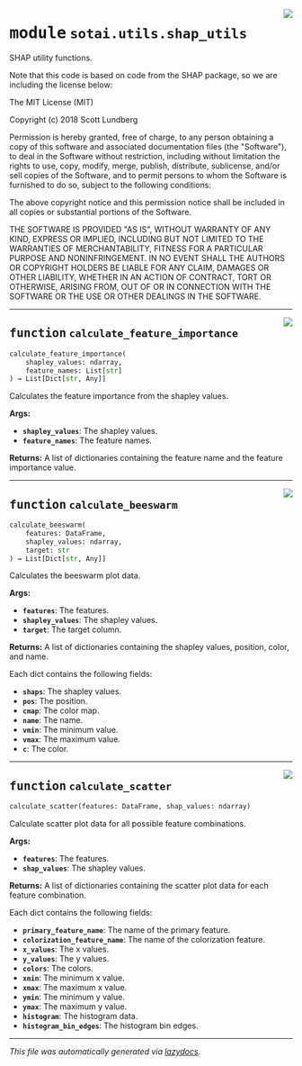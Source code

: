 <!-- markdownlint-disable -->

<a href="https://github.com/SOTAI-Labs/sotai/tree/main/sotai/utils/shap_utils.py#L0"><img align="right" style="float:right;" src="https://img.shields.io/badge/-source-cccccc?style=flat-square"></a>

# <kbd>module</kbd> `sotai.utils.shap_utils`
SHAP utility functions. 

Note that this code is based on code from the SHAP package, so we are including the license below: 

The MIT License (MIT) 

Copyright (c) 2018 Scott Lundberg 

Permission is hereby granted, free of charge, to any person obtaining a copy of this software and associated documentation files (the "Software"), to deal in the Software without restriction, including without limitation the rights to use, copy, modify, merge, publish, distribute, sublicense, and/or sell copies of the Software, and to permit persons to whom the Software is furnished to do so, subject to the following conditions: 

The above copyright notice and this permission notice shall be included in all copies or substantial portions of the Software. 

THE SOFTWARE IS PROVIDED "AS IS", WITHOUT WARRANTY OF ANY KIND, EXPRESS OR IMPLIED, INCLUDING BUT NOT LIMITED TO THE WARRANTIES OF MERCHANTABILITY, FITNESS FOR A PARTICULAR PURPOSE AND NONINFRINGEMENT. IN NO EVENT SHALL THE AUTHORS OR COPYRIGHT HOLDERS BE LIABLE FOR ANY CLAIM, DAMAGES OR OTHER LIABILITY, WHETHER IN AN ACTION OF CONTRACT, TORT OR OTHERWISE, ARISING FROM, OUT OF OR IN CONNECTION WITH THE SOFTWARE OR THE USE OR OTHER DEALINGS IN THE SOFTWARE. 


---

<a href="https://github.com/SOTAI-Labs/sotai/tree/main/sotai/utils/shap_utils.py#L38"><img align="right" style="float:right;" src="https://img.shields.io/badge/-source-cccccc?style=flat-square"></a>

## <kbd>function</kbd> `calculate_feature_importance`

```python
calculate_feature_importance(
    shapley_values: ndarray,
    feature_names: List[str]
) → List[Dict[str, Any]]
```

Calculates the feature importance from the shapley values. 



**Args:**
 
 - <b>`shapley_values`</b>:  The shapley values. 
 - <b>`feature_names`</b>:  The feature names. 



**Returns:**
 A list of dictionaries containing the feature name and the feature importance value. 


---

<a href="https://github.com/SOTAI-Labs/sotai/tree/main/sotai/utils/shap_utils.py#L73"><img align="right" style="float:right;" src="https://img.shields.io/badge/-source-cccccc?style=flat-square"></a>

## <kbd>function</kbd> `calculate_beeswarm`

```python
calculate_beeswarm(
    features: DataFrame,
    shapley_values: ndarray,
    target: str
) → List[Dict[str, Any]]
```

Calculates the beeswarm plot data. 



**Args:**
 
 - <b>`features`</b>:  The features. 
 - <b>`shapley_values`</b>:  The shapley values. 
 - <b>`target`</b>:  The target column. 



**Returns:**
 A list of dictionaries containing the shapley values, position, color, and name. 

Each dict contains the following fields: 


 - <b>`shaps`</b>:  The shapley values. 
 - <b>`pos`</b>:  The position. 
 - <b>`cmap`</b>:  The color map. 
 - <b>`name`</b>:  The name. 
 - <b>`vmin`</b>:  The minimum value. 
 - <b>`vmax`</b>:  The maximum value. 
 - <b>`c`</b>:  The color. 


---

<a href="https://github.com/SOTAI-Labs/sotai/tree/main/sotai/utils/shap_utils.py#L282"><img align="right" style="float:right;" src="https://img.shields.io/badge/-source-cccccc?style=flat-square"></a>

## <kbd>function</kbd> `calculate_scatter`

```python
calculate_scatter(features: DataFrame, shap_values: ndarray)
```

Calculate scatter plot data for all possible feature combinations. 



**Args:**
 
 - <b>`features`</b>:  The features. 
 - <b>`shap_values`</b>:  The shapley values. 



**Returns:**
 A list of dictionaries containing the scatter plot data for each feature combination. 

Each dict contains the following fields: 


 - <b>`primary_feature_name`</b>:  The name of the primary feature. 
 - <b>`colorization_feature_name`</b>:  The name of the colorization feature. 
 - <b>`x_values`</b>:  The x values. 
 - <b>`y_values`</b>:  The y values. 
 - <b>`colors`</b>:  The colors. 
 - <b>`xmin`</b>:  The minimum x value. 
 - <b>`xmax`</b>:  The maximum x value. 
 - <b>`ymin`</b>:  The minimum y value. 
 - <b>`ymax`</b>:  The maximum y value. 
 - <b>`histogram`</b>:  The histogram data. 
 - <b>`histogram_bin_edges`</b>:  The histogram bin edges. 




---

_This file was automatically generated via [lazydocs](https://github.com/ml-tooling/lazydocs)._
